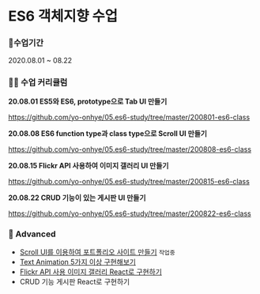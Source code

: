 # ES6 객체지향 수업

### 📅수업기간

2020.08.01 ~ 08.22

### 👩‍💻 수업 커리큘럼

**20.08.01 ES5와 ES6, prototype으로 Tab UI 만들기**

https://github.com/yo-onhye/05.es6-study/tree/master/200801-es6-class

**20.08.08 ES6 function type과 class type으로 Scroll UI 만들기**

https://github.com/yo-onhye/05.es6-study/tree/master/200808-es6-class

**20.08.15 Flickr API 사용하여 이미지 갤러리 UI 만들기**

https://github.com/yo-onhye/05.es6-study/tree/master/200815-es6-class

**20.08.22 CRUD 기능이 있는 게시판 UI 만들기**

https://github.com/yo-onhye/05.es6-study/tree/master/200822-es6-class

### 🚩 Advanced

- [Scroll UI를 이용하여 포트폴리오 사이트 만들기](https://github.com/yo-onhye/00.project-portfolio) `작업중`
- [Text Animation 5가지 이상 구현해보기](https://yo-onhye.github.io/05.es6-study/200808-es6-class/class-es6-neon-letter/index.html)
- [Flickr API 사용 이미지 갤러리 React로 구현하기](https://github.com/yo-onhye/07.project-img-search)
- CRUD 기능 게시판 React로 구현하기
